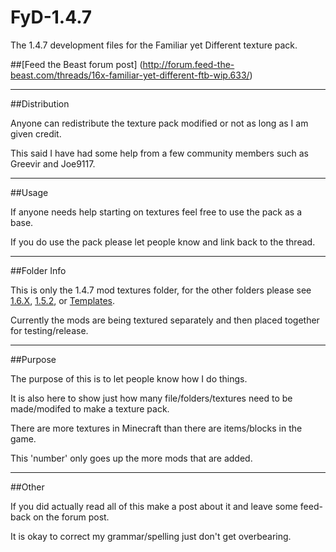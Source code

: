 FyD-1.4.7
=========

The 1.4.7 development files for the Familiar yet Different texture pack.

##[Feed the Beast forum post] (http://forum.feed-the-beast.com/threads/16x-familiar-yet-different-ftb-wip.633/)
***
##Distribution

Anyone can redistribute the texture pack modified or not as long as I am given credit.

This said I have had some help from a few community members such as Greevir and Joe9117.
***
##Usage

If anyone needs help starting on textures feel free to use the pack as a base.

If you do use the pack please let people know and link back to the thread.
***
##Folder Info

This is only the 1.4.7 mod textures folder, for the other folders please see [1.6.X](https://github.com/Morton00000/FyD-1.6.X), [1.5.2](https://github.com/Morton00000/FyD-1.5.1), or [Templates](https://github.com/Morton00000/FyD-Template_Files).

Currently the mods are being textured separately and then placed together for testing/release.
***
##Purpose

The purpose of this is to let people know how I do things.

It is also here to show just how many file/folders/textures need to be made/modifed to make a texture pack.

There are more textures in Minecraft than there are items/blocks in the game.

This 'number' only goes up the more mods that are added.
***
##Other

If you did actually read all of this make a post about it and leave some feed-back on the forum post.

It is okay to correct my grammar/spelling just don't get overbearing.
